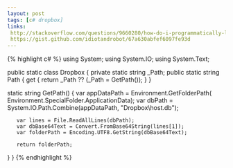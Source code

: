 ```yaml
---
layout: post
tags: [c# dropbox]
links: 
 http://stackoverflow.com/questions/9660280/how-do-i-programmatically-locate-my-dropbox-folder-using-c
 https://gist.github.com/idiotandrobot/67a630abfef6097fe93d
---
```

{% highlight c# %}
 using System;
 using System.IO;
 using System.Text;
 
 public static class Dropbox
 {
   private static string _Path;
   public static string Path
   {
       get { return _Path ?? (_Path = GetPath()); }
   }
 
   static string GetPath()
   {
       var appDataPath = Environment.GetFolderPath(
                                      Environment.SpecialFolder.ApplicationData);
       var dbPath = System.IO.Path.Combine(appDataPath, "Dropbox\\host.db");
 
       var lines = File.ReadAllLines(dbPath);
       var dbBase64Text = Convert.FromBase64String(lines[1]);
       var folderPath = Encoding.UTF8.GetString(dbBase64Text);
 
       return folderPath;
   }
 }
{% endhighlight %}

